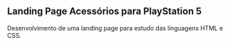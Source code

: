 ## Landing Page Acessórios para PlayStation 5

Desenvolvimento de uma landing page para estudo das linguagens HTML e CSS.



